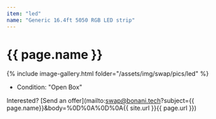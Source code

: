 ```yaml
---
item: "led"
name: "Generic 16.4ft 5050 RGB LED strip"
---
```


# {{ page.name }}

{% include image-gallery.html folder="/assets/img/swap/pics/led" %}

- Condition: "Open Box"

Interested? [Send an offer](mailto:swap@bonani.tech?subject={{ page.name}}&body=%0D%0A%0D%0A{{ site.url }}{{ page.url }})
